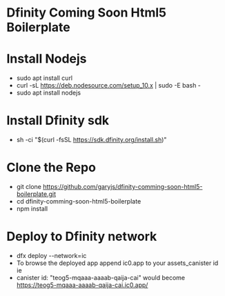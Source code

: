 # Dfinity Coming Soon Html5 Boilerplate

# Install Nodejs
- sudo apt install curl
- curl -sL https://deb.nodesource.com/setup_10.x | sudo -E bash -
- sudo apt install nodejs

# Install Dfinity sdk
- sh -ci "$(curl -fsSL https://sdk.dfinity.org/install.sh)"

# Clone the Repo 
- git clone https://github.com/garyjs/dfinity-comming-soon-html5-boilerplate.git
- cd dfinity-comming-soon-html5-boilerplate
- npm install 

# Deploy to Dfinity network
- dfx deploy --network=ic
- To browse the deployed app append ic0.app to your assets_canister id ie
- canister id: "teog5-mqaaa-aaaab-qaija-cai" would become https://teog5-mqaaa-aaaab-qaija-cai.ic0.app/
